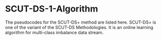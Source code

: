 # SCUT-DS-1-Algorithm
The pseudocodes for the SCUT-DS+ method are listed here. SCUT-DS+ is one of the variant of the SCUT-DS Methodologies. 
It is an online learning algorithm for multi-class imbalance data stream.
